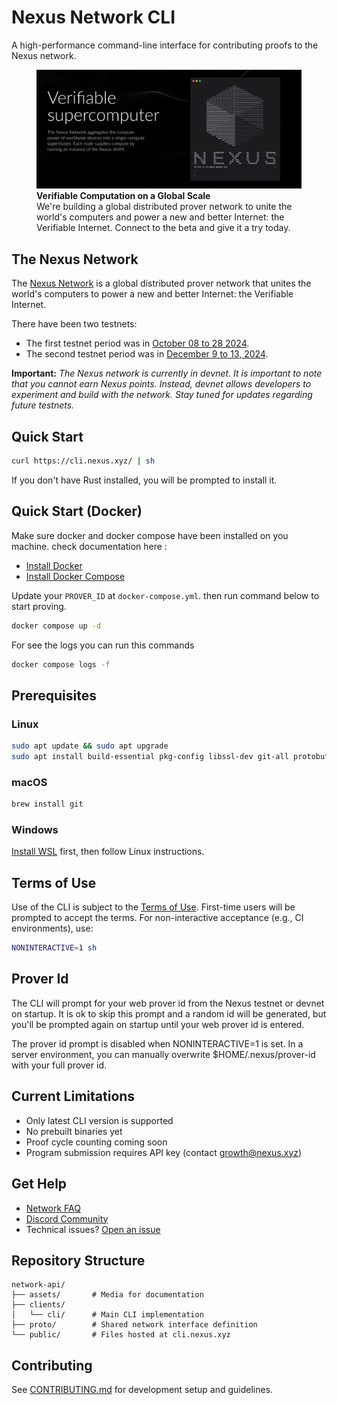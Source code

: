 # Nexus Network CLI

A high-performance command-line interface for contributing proofs to the Nexus network.

<figure>
    <a href="https://beta.nexus.xyz/">
        <img src="assets/images/nexus-network-image.png" alt="Nexus Network visualization showing a distributed network of interconnected nodes with a 'Launch Network' button in the center">
    </a>
    <figcaption>
        <strong>Verifiable Computation on a Global Scale</strong><br>
        We're building a global distributed prover network to unite the world's computers and power a new and better Internet: the Verifiable Internet. Connect to the beta and give it a try today.
    </figcaption>
</figure>

## The Nexus Network

The [Nexus Network](https://docs.nexus.xyz/network) is a global distributed prover network that unites the world's computers to power a new and better Internet: the Verifiable Internet.

There have been two testnets:

- The first testnet period was in [October 08 to 28 2024](https://blog.nexus.xyz/nexus-launches-worlds-first-open-prover-network/).
- The second testnet period was in [December 9 to 13, 2024](https://blog.nexus.xyz/the-new-nexus-testnet-is-live/).

**Important:** *The Nexus network is currently in devnet. It is important to note that you cannot earn Nexus points. Instead, devnet allows developers to experiment and build with the network. Stay tuned for updates regarding future testnets.*

## Quick Start

```bash
curl https://cli.nexus.xyz/ | sh
```

If you don't have Rust installed, you will be prompted to install it.

## Quick Start (Docker)

Make sure docker and docker compose have been installed on you machine. check documentation here :
- [Install Docker](https://docs.docker.com/engine/install/)
- [Install Docker Compose](https://docs.docker.com/compose/install/)

Update your `PROVER_ID` at `docker-compose.yml`. then run command below to start proving.
```bash
docker compose up -d
```

For see the logs you can run this commands
```bash
docker compose logs -f
```

## Prerequisites

### Linux
```bash
sudo apt update && sudo apt upgrade
sudo apt install build-essential pkg-config libssl-dev git-all protobuf-compiler
```

### macOS
```bash
brew install git
```

### Windows
[Install WSL](https://learn.microsoft.com/en-us/windows/wsl/install) first, then follow Linux instructions.

## Terms of Use

Use of the CLI is subject to the [Terms of Use](https://nexus.xyz/terms-of-use). First-time users will be prompted to accept the terms. For non-interactive acceptance (e.g., CI environments), use:

```bash
NONINTERACTIVE=1 sh
```

## Prover Id

The CLI will prompt for your web prover id from the Nexus testnet or devnet on startup. It is ok to skip this prompt and a random id will be generated, but you'll be prompted again on startup until your web prover id is entered.

The prover id prompt is disabled when NONINTERACTIVE=1 is set. In a server environment,
you can manually overwrite $HOME/.nexus/prover-id with your full prover id.

## Current Limitations

- Only latest CLI version is supported
- No prebuilt binaries yet
- Proof cycle counting coming soon
- Program submission requires API key (contact growth@nexus.xyz)

## Get Help

- [Network FAQ](https://nexus.xyz/network#network-faqs)
- [Discord Community](https://discord.gg/nexus-xyz)
- Technical issues? [Open an issue](https://github.com/nexus-xyz/network-api/issues)

## Repository Structure

```
network-api/
├── assets/       # Media for documentation
├── clients/
│   └── cli/      # Main CLI implementation
├── proto/        # Shared network interface definition
└── public/       # Files hosted at cli.nexus.xyz
```

## Contributing

See [CONTRIBUTING.md](./CONTRIBUTING.md) for development setup and guidelines.
